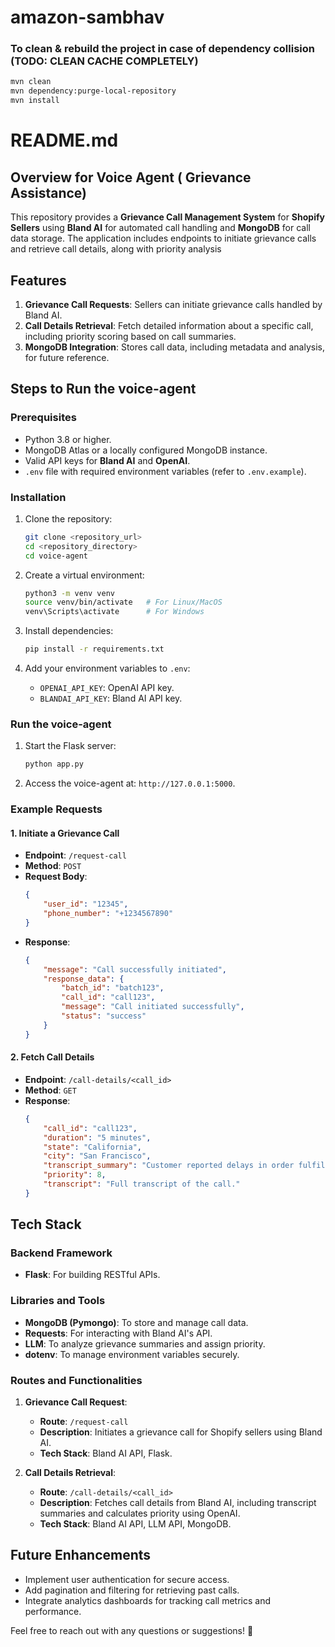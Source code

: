 # amazon-sambhav

### To clean & rebuild the project in case of dependency collision (TODO: CLEAN CACHE COMPLETELY)

```bash
mvn clean
mvn dependency:purge-local-repository
mvn install
```


# README.md

## Overview for Voice Agent ( Grievance Assistance)

This repository provides a **Grievance Call Management System** for **Shopify Sellers** using **Bland AI** for automated call handling and **MongoDB** for call data storage. The application includes endpoints to initiate grievance calls and retrieve call details, along with priority analysis

## Features
1. **Grievance Call Requests**: Sellers can initiate grievance calls handled by Bland AI.
2. **Call Details Retrieval**: Fetch detailed information about a specific call, including priority scoring based on call summaries.
3. **MongoDB Integration**: Stores call data, including metadata and analysis, for future reference.

## Steps to Run the voice-agent

### Prerequisites
- Python 3.8 or higher.
- MongoDB Atlas or a locally configured MongoDB instance.
- Valid API keys for **Bland AI** and **OpenAI**.
- `.env` file with required environment variables (refer to `.env.example`).

### Installation

1. Clone the repository:
   ```bash
   git clone <repository_url>
   cd <repository_directory>
   cd voice-agent
   ```

2. Create a virtual environment:
   ```bash
   python3 -m venv venv
   source venv/bin/activate   # For Linux/MacOS
   venv\Scripts\activate      # For Windows
   ```

3. Install dependencies:
   ```bash
   pip install -r requirements.txt
   ```

4. Add your environment variables to `.env`:
   - `OPENAI_API_KEY`: OpenAI API key.
   - `BLANDAI_API_KEY`: Bland AI API key.

### Run the voice-agent
1. Start the Flask server:
   ```bash
   python app.py
   ```

2. Access the voice-agent at: `http://127.0.0.1:5000`.

### Example Requests

#### 1. **Initiate a Grievance Call**
- **Endpoint**: `/request-call`
- **Method**: `POST`
- **Request Body**:
  ```json
  {
      "user_id": "12345",
      "phone_number": "+1234567890"
  }
  ```
- **Response**:
  ```json
  {
      "message": "Call successfully initiated",
      "response_data": {
          "batch_id": "batch123",
          "call_id": "call123",
          "message": "Call initiated successfully",
          "status": "success"
      }
  }
  ```

#### 2. **Fetch Call Details**
- **Endpoint**: `/call-details/<call_id>`
- **Method**: `GET`
- **Response**:
  ```json
  {
      "call_id": "call123",
      "duration": "5 minutes",
      "state": "California",
      "city": "San Francisco",
      "transcript_summary": "Customer reported delays in order fulfillment.",
      "priority": 8,
      "transcript": "Full transcript of the call."
  }
  ```

## Tech Stack

### Backend Framework
- **Flask**: For building RESTful APIs.

### Libraries and Tools
- **MongoDB (Pymongo)**: To store and manage call data.
- **Requests**: For interacting with Bland AI's API.
- **LLM**: To analyze grievance summaries and assign priority.
- **dotenv**: To manage environment variables securely.

### Routes and Functionalities

1. **Grievance Call Request**:
   - **Route**: `/request-call`
   - **Description**: Initiates a grievance call for Shopify sellers using Bland AI.
   - **Tech Stack**: Bland AI API, Flask.

2. **Call Details Retrieval**:
   - **Route**: `/call-details/<call_id>`
   - **Description**: Fetches call details from Bland AI, including transcript summaries and calculates priority using OpenAI.
   - **Tech Stack**: Bland AI API, LLM API, MongoDB.

## Future Enhancements
- Implement user authentication for secure access.
- Add pagination and filtering for retrieving past calls.
- Integrate analytics dashboards for tracking call metrics and performance.

Feel free to reach out with any questions or suggestions! 🚀